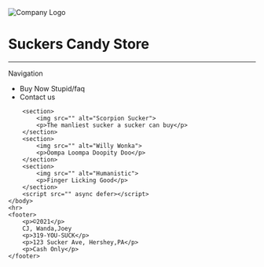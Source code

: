 
<html>
    <head>
        <img src="" alt="Company Logo">
        <h1>Suckers Candy Store</h1>
        <meta charset="utf-8">
        <meta http-equiv="X-UA-Compatible" content="IE=edge">
        <title>Suckers Candy Store</title>
        <meta name="description" content="">
        <meta name="viewport" content="width=device-width, initial-scale=1">
        <link rel="stylesheet" href="">
    </head>
    <hr>
    <body>
        <nav>Navigation</nav>
        <ul>
            <li>
                <a>
                    Buy Now Stupid/faq
                </a>
            </li>
            <li>
                <a>
                    Contact us
                </a>
            </li>
        </ul>
        
        <section>
            <img src="" alt="Scorpion Sucker">
            <p>The manliest sucker a sucker can buy</p>
        </section>
        <section>
            <img src="" alt="Willy Wonka">
            <p>Oompa Loompa Doopity Doo</p>
        </section>
        <section>
            <img src="" alt="Humanistic">
            <p>Finger Licking Good</p>
        </section>
        <script src="" async defer></script>
    </body>
    <hr>
    <footer>
        <p>©2021</p>
        CJ, Wanda,Joey
        <p>319-YOU-SUCK</p>
        <p>123 Sucker Ave, Hershey,PA</p>
        <p>Cash Only</p>
    </footer>
</html>
